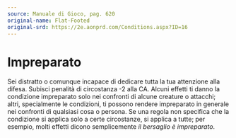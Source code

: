 ```yaml
---
source: Manuale di Gioco, pag. 620
original-name: Flat-Footed
original-srd: https://2e.aonprd.com/Conditions.aspx?ID=16
---
```


# Impreparato

Sei distratto o comunque incapace di dedicare tutta la tua attenzione alla
difesa. Subisci penalità di circostanza -2 alla CA. Alcuni effetti ti danno la
condizione impreparato solo nei confronti di alcune creature o attacchi; altri,
specialmente le condizioni, ti possono rendere impreparato in generale nei
confronti di qualsiasi cosa o persona. Se una regola non specifica che la
condizione si applica solo a certe circostanze, si applica a tutte; per esempio,
molti effetti dicono semplicemente _il bersaglio è impreparato_.
